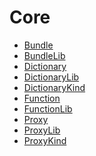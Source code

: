 # Core

<!-- START_INDEX -->
- [Bundle](./Bundle.sol/struct.Bundle.md)
- [BundleLib](./Bundle.sol/library.BundleLib.md)
- [Dictionary](./Dictionary.sol/struct.Dictionary.md)
- [DictionaryLib](./Dictionary.sol/library.DictionaryLib.md)
- [DictionaryKind](./Dictionary.sol/enum.DictionaryKind.md)
- [Function](./Function.sol/struct.Function.md)
- [FunctionLib](./Function.sol/library.FunctionLib.md)
- [Proxy](./Proxy.sol/struct.Proxy.md)
- [ProxyLib](./Proxy.sol/library.ProxyLib.md)
- [ProxyKind](./Proxy.sol/enum.ProxyKind.md)
<!-- END_INDEX -->
